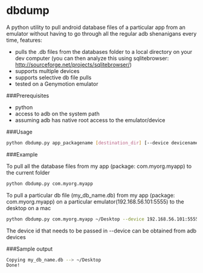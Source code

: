 dbdump
======

A python utility to pull android database files of a particular app from an emulator without having to go through all the regular adb shenanigans every time, features:
- pulls the .db files from the databases folder to a local directory on your dev computer (you can then analyze this using sqlitebrowser: http://sourceforge.net/projects/sqlitebrowser/)
- supports multiple devices
- supports selective db file pulls
- tested on a Genymotion emulator

###Prerequisites
- python
- access to adb on the system path
- assuming adb has native root access to the emulator/device

###Usage

```bash
python dbdump.py app_packagename [destination_dir] [--device devicename] [--db my_dbfile.db]
```

###Example

To pull all the database files from my app (package: com.myorg.myapp) to the current folder

```bash
python dbdump.py com.myorg.myapp
```

To pull a particular db file (my_db_name.db) from my app (package: com.myorg.myapp) on a particular emulator(192.168.56.101:5555) to the desktop on a mac

```bash
python dbdump.py com.myorg.myapp ~/Desktop --device 192.168.56.101:5555 --db my_db_name.db
```

The device id that needs to be passed in --device can be obtained from adb devices

###Sample output

```bash
Copying my_db_name.db --> ~/Desktop
Done!
```
